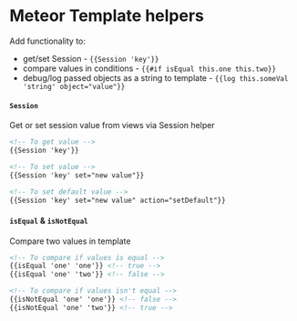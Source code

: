 Meteor Template helpers 
========
Add functionality to:
 - get/set Session - `{{Session 'key'}}`
 - compare values in conditions - `{{#if isEqual this.one this.two}}`
 - debug/log passed objects as a string to template - `{{log this.someVal 'string' object="value"}}`

#### `Session`
Get or set session value from views via Session helper
```html
<!-- To get value -->
{{Session 'key'}}

<!-- To set value -->
{{Session 'key' set="new value"}}

<!-- To set default value -->
{{Session 'key' set="new value" action="setDefault"}}
```

#### `isEqual` & `isNotEqual`
Compare two values in template
```html
<!-- To compare if values is equal -->
{{isEqual 'one' 'one'}} <!-- true -->
{{isEqual 'one' 'two'}} <!-- false -->

<!-- To compare if values isn't equal -->
{{isNotEqual 'one' 'one'}} <!-- false -->
{{isNotEqual 'one' 'two'}} <!-- true -->
```